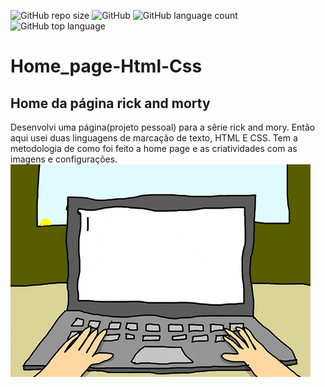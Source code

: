 ![GitHub repo size](https://img.shields.io/github/repo-size/Drinkss1/Home_page-Html-Css)
![GitHub](https://img.shields.io/github/license/Drinkss1/Home_page-Html-Css)
![GitHub language count](https://img.shields.io/github/languages/count/Drinkss1/Home_page-Html-Css)
![GitHub top language](https://img.shields.io/github/languages/top/Drinkss1/Home_page-Html-Css)
# Home_page-Html-Css
## Home da página rick and morty
Desenvolvi uma página(projeto pessoal) para a sêrie rick and mory. Então aqui usei duas linguagens de marcação de texto, HTML E CSS.
Tem a metodologia de como foi feito a home page e as criatividades com as imagens e configurações.
![Computer](https://github.com/Drinkss1/Home_page-Html-Css/blob/master/giphy.gif)


















